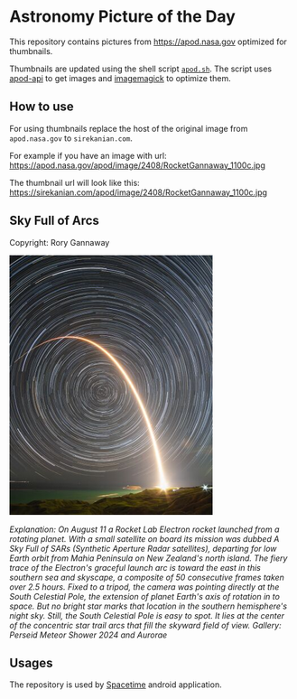 # Astronomy Picture of the Day

This repository contains pictures from https://apod.nasa.gov optimized for thumbnails.

Thumbnails are updated using the shell script [`apod.sh`](apod.sh). The script
uses [apod-api](https://github.com/nasa/apod-api) to get images and [imagemagick](https://imagemagick.org) to
optimize them.

## How to use

For using thumbnails replace the host of the original image from `apod.nasa.gov` to `sirekanian.com`.

For example if you have an image with url:<br>
https://apod.nasa.gov/apod/image/2408/RocketGannaway_1100c.jpg

The thumbnail url will look like this:<br>
https://sirekanian.com/apod/image/2408/RocketGannaway_1100c.jpg

## Sky Full of Arcs

Copyright: Rory Gannaway

[![the picture of the day][1]][2]

_Explanation: On August 11 a Rocket Lab Electron rocket launched from a rotating planet. With a small satellite on board its mission was dubbed A Sky Full of SARs (Synthetic Aperture Radar satellites), departing for low Earth orbit from Mahia Peninsula on New Zealand's north island. The fiery trace of the Electron's graceful launch arc is toward the east in this southern sea and skyscape, a composite of 50 consecutive frames taken over 2.5 hours. Fixed to a tripod, the camera was pointing directly at the South Celestial Pole, the extension of planet Earth's axis of rotation in to space. But no bright star marks that location in the southern hemisphere's night sky. Still, the South Celestial Pole is easy to spot. It lies at the center of the concentric star trail arcs that fill the skyward field of view.   Gallery: Perseid Meteor Shower 2024 and Aurorae_

## Usages

The repository is used by [Spacetime][3] android application.

[1]: image/2408/RocketGannaway_1100c.jpg

[2]: https://apod.nasa.gov/apod/image/2408/RocketGannaway_1100c.jpg

[3]: https://github.com/sirekanian/spacetime
